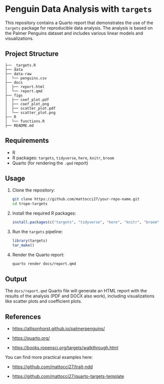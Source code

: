 # Penguin Data Analysis with `targets`

This repository contains a Quarto report that demonstrates the use of the `targets` package for reproducible data analysis.
The analysis is based on the Palmer Penguins dataset and includes various linear models and visualizations.

## Project Structure

```
├── _targets.R
├── data
├── data-raw
│  └── penguins.csv
├── docs
│  ├── report.html
│  └── report.qmd
├── figs
│  ├── coef_plot.pdf
│  ├── coef_plot.png
│  ├── scatter_plot.pdf
│  └── scatter_plot.png
├── R
│  └── functions.R
├── README.md
```

## Requirements

- R
- R packages: `targets`, `tidyverse`, `here`, `knitr`, `broom`
- Quarto (for rendering the `.qmd` report)

## Usage

1. Clone the repository:

   ```bash
   git clone https://github.com/mattocci27/your-repo-name.git
   cd trope-targets
   ```

2. Install the required R packages:

   ```r
   install.packages(c("targets", "tidyverse", "here", "knitr", "broom"))
   ```

3. Run the `targets` pipeline:

   ```r
   library(targets)
   tar_make()
   ```

4. Render the Quarto report:

   ```bash
   quarto render docs/report.qmd
   ```

## Output

The `docs/report.qmd` Quarto file will generate an HTML report with the results of the analysis (PDF and DOCX also work), including visualizations like scatter plots and coefficient plots.


## References

- https://allisonhorst.github.io/palmerpenguins/

- https://quarto.org/

- https://books.ropensci.org/targets/walkthrough.html

You can find more practical examples here:

- https://github.com/mattocci27/trait-ndd

- https://github.com/mattocci27/quarto-targets-template




